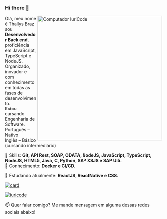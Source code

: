 ### Hi there 👋

<!--
**thallysbraz/thallysbraz** is a ✨ _special_ ✨ repository because its `README.md` (this file) appears on your GitHub profile.

Here are some ideas to get you started:

- 🔭 I’m currently working on ...
- 🌱 I’m currently learning ...
- 👯 I’m looking to collaborate on ...
- 🤔 I’m looking for help with ...
- 💬 Ask me about ...
- 📫 How to reach me: ...
- 😄 Pronouns: ...
- ⚡ Fun fact: ...
-->

<img src="https://raw.githubusercontent.com/MicaelliMedeiros/micaellimedeiros/master/image/computer-illustration.png" min-width="400px" max-width="400px" width="400px" align="right" alt="Computador IuriCode">

<p align="left">
  Olá, meu nome é Thallys Braz sou <strong>Desenvolvedor Back end</strong>,
  proficiência em JavaScript, TypeScript e NodeJS.<br>Organizado, inovador e com conhecimento em todas as fases de desenvolvimento.<br>
  Estou cursando Engenharia de Software.<br>
  Português – Nativo<br>
  Inglês – Básico (cursando intermediário)<br>
</p>

<p align="left">
  🚀 Skills: <strong>Git, API Rest, SOAP, ODATA, NodeJS, JavaScript, TypeScript, NodeJS, HTML5, Java, C, Python, SAP XSJS e SAP UI5.</strong><br>
  🚀 Conhecimento: <strong>Docker e CI/CD.</strong>
</p>

<p align="left">
  🌈 Estudando atualmente: <strong>ReactJS, ReactNative e CSS.</strong>
</p>

[![card](https://github-readme-stats.vercel.app/api?username=thallysbraz&theme=dark)](https://github.com/thallysbraz/)

[![iuricode](https://github-readme-stats.vercel.app/api/top-langs/?username=thallysbraz&hide=html&layout=compact&theme=dark)](https://github.com/thallysbraz/)

<p align="left">
📫  Quer falar comigo? Me mande mensagem em alguma dessas redes sociais abaixo!
</p>

<p align="left">
<a href="mailto:thallysbraz3@gmail.com" alt="Gmail"> </a>
  
<a href="https://www.linkedin.com/in/thallysbraz" alt="Linkedin"> </a>
  
<a href="https://twitter.com/thallysbraz1" alt="Twitter"> </a>
 </p>
